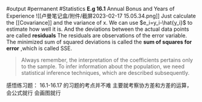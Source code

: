 #output #permanent #Statistics 
**E.g 16.1** Annual Bonus and Years of Experience
![[卢曼笔记盒/附件/截屏2023-02-17 15.05.34.png]]
Just calculate the [[Covariance]] and the variance of x.
We can use $e_i=y_i-\hat{y_i}$ to estimate how well it is. And the deviations between the actual data points are called **residuals** 
The residuals are observations of the error variable. The minimized sum of squared deviations is called the **sum of squares for error** ,which is called SSE.
> Always remember, the interpretation of the coefficients pertains only to the sample. 
> To infer information about the population, we need statistical inference techniques, which are described subsequently.

感悟练习题：
16.1-16.17 的习题的考点并不难
主要就考察协方差和方差的运算，会公式就行
会画图就行